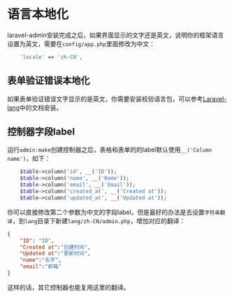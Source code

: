 # 语言本地化

laravel-admin安装完成之后，如果界面显示的文字还是英文，说明你的框架语言设置为英文，需要在`config/app.php`里面修改为中文：

```php
    'locale' => 'zh-CN',
```

## 表单验证错误本地化

如果表单验证错误文字显示的是英文，你需要安装校验语言包，可以参考[Laravel-lang](https://github.com/caouecs/Laravel-lang)中的文档安装。

## 控制器字段label

运行`admin:make`创建控制器之后，表格和表单的的label默认使用`__('Column name')`，如下：

```php
    $table->column('id', __('ID'));
    $table->column('name', __('Name'));
    $table->column('email', __('Email'));
    $table->column('created_at', __('Created at'));
    $table->column('updated_at', __('Updated at'));
```

你可以直接修改第二个参数为中文的字段label，但是最好的办法是去设置`字符串翻译`，到`lang`目录下新建`lang/zh-CN/admin.php`，增加对应的翻译：

```json
{
    "ID": "ID",
    "Created at":"创建时间",
    "Updated at":"更新时间",
    "name":"名字",
    "email":"邮箱"
}
```

这样的话，其它控制器也能复用这里的翻译。
